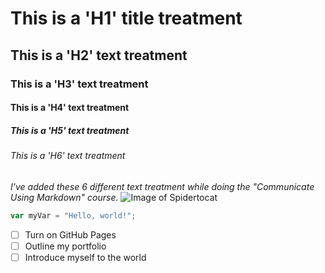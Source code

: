 # This is a 'H1' title treatment
## This is a 'H2' text treatment
### This is a 'H3' text treatment
#### This is a 'H4' text treatment
##### This is a 'H5' text treatment
###### This is a 'H6' text treatment

*I've added these 6 different text treatment while doing the "Communicate Using Markdown" course.*
![Image of Spidertocat](https://octodex.github.com/images/spidertocat.png)

``` javascript
var myVar = "Hello, world!";
```

- [ ] Turn on GitHub Pages
- [ ] Outline my portfolio
- [ ] Introduce myself to the world
